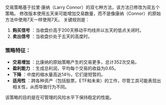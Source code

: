 交易策略基于拉里·康纳（Larry Connor）的双七种方法，该方法已修改为双五个策略。 修改版本使用五天来可能增加交易数量，而不是像康纳（Connor）的原始方法中使用7天一样使用7天。 关键规则是：

1. **购买信号** ：当收盘价高于200天移动平均线并以五天的低点关闭时。
2. **卖出信号** ：当收盘价处于五天的高度时。

### 策略特征：
- **交易增加** ：比康纳的原始策略产生的交易更多，总计352次交易。
- **盈利能力** ：生成总利润，平均每个交易的收益为0.65。
- **下降** ：中度的缩水量高达14％，它们是短暂的。
- **适用性** ：跨各种资产（包括股票，ETF和未来）的工作，尽管工具可能表现出相关性，从而导致行为不同。

该策略的目的是在可管理的风险水平下保持稳定的性能。
